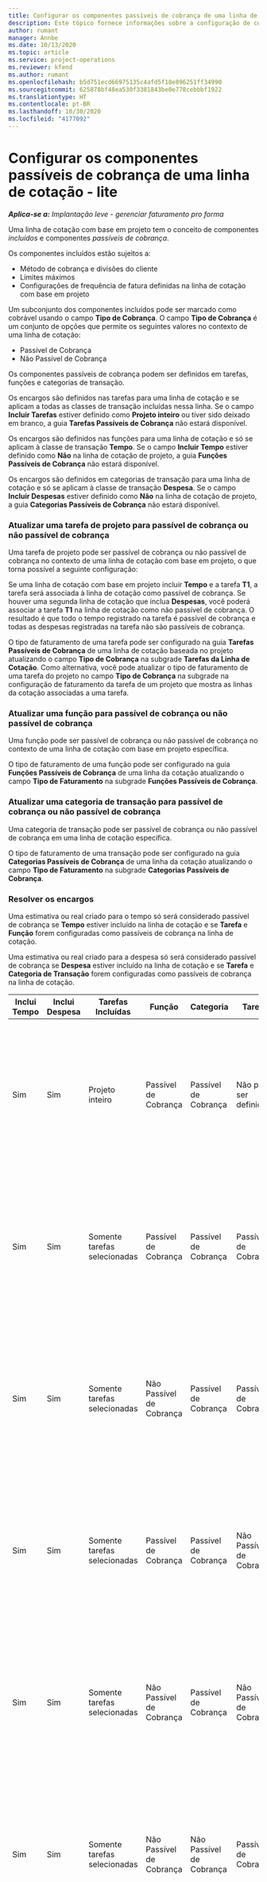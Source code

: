 ```yaml
---
title: Configurar os componentes passíveis de cobrança de uma linha de cotação - lite
description: Este tópico fornece informações sobre a configuração de componentes passíveis de cobrança e não passíveis de cobrança em uma linha de cotação com base em projeto.
author: rumant
manager: Annbe
ms.date: 10/13/2020
ms.topic: article
ms.service: project-operations
ms.reviewer: kfend
ms.author: rumant
ms.openlocfilehash: b5d751ecd66975135c4afd5f18e896251ff34990
ms.sourcegitcommit: 625878bf48ea530f3381843be0e778cebbbf1922
ms.translationtype: HT
ms.contentlocale: pt-BR
ms.lasthandoff: 10/30/2020
ms.locfileid: "4177092"
---
```

# <a name="configure-the-chargeable-components-of-a-quote-line---lite"></a>Configurar os componentes passíveis de cobrança de uma linha de cotação - lite

_**Aplica-se a:** Implantação leve - gerenciar faturamento pro forma_

Uma linha de cotação com base em projeto tem o conceito de componentes *incluídos* e componentes *passíveis de cobrança*.

Os componentes incluídos estão sujeitos a:

  - Método de cobrança e divisões do cliente
  - Limites máximos 
  - Configurações de frequência de fatura definidas na linha de cotação com base em projeto

Um subconjunto dos componentes incluídos pode ser marcado como cobrável usando o campo **Tipo de Cobrança**. O campo **Tipo de Cobrança** é um conjunto de opções que permite os seguintes valores no contexto de uma linha de cotação:

  - Passível de Cobrança
  - Não Passível de Cobrança

Os componentes passíveis de cobrança podem ser definidos em tarefas, funções e categorias de transação.

Os encargos são definidos nas tarefas para uma linha de cotação e se aplicam a todas as classes de transação incluídas nessa linha. Se o campo **Incluir Tarefas** estiver definido como **Projeto inteiro** ou tiver sido deixado em branco, a guia **Tarefas Passíveis de Cobrança** não estará disponível.

Os encargos são definidos nas funções para uma linha de cotação e só se aplicam à classe de transação **Tempo**. Se o campo **Incluir Tempo** estiver definido como **Não** na linha de cotação de projeto, a guia **Funções Passíveis de Cobrança** não estará disponível.

Os encargos são definidos em categorias de transação para uma linha de cotação e só se aplicam à classe de transação **Despesa**. Se o campo **Incluir Despesas** estiver definido como **Não** na linha de cotação de projeto, a guia **Categorias Passíveis de Cobrança** não estará disponível.

### <a name="update-a-project-task-to-be-chargeable-or-non-chargeable"></a>Atualizar uma tarefa de projeto para passível de cobrança ou não passível de cobrança

Uma tarefa de projeto pode ser passível de cobrança ou não passível de cobrança no contexto de uma linha de cotação com base em projeto, o que torna possível a seguinte configuração:

Se uma linha de cotação com base em projeto incluir **Tempo** e a tarefa **T1**, a tarefa será associada à linha de cotação como passível de cobrança. Se houver uma segunda linha de cotação que inclua **Despesas**, você poderá associar a tarefa **T1** na linha de cotação como não passível de cobrança. O resultado é que todo o tempo registrado na tarefa é passível de cobrança e todas as despesas registradas na tarefa não são passíveis de cobrança.

O tipo de faturamento de uma tarefa pode ser configurado na guia **Tarefas Passíveis de Cobrança** de uma linha de cotação baseada no projeto atualizando o campo **Tipo de Cobrança** na subgrade **Tarefas da Linha de Cotação**. Como alternativa, você pode atualizar o tipo de faturamento de uma tarefa do projeto no campo **Tipo de Cobrança** na subgrade na configuração de faturamento da tarefa de um projeto que mostra as linhas da cotação associadas a uma tarefa.

### <a name="update-a-role-to-be-chargeable-or-non-chargeable"></a>Atualizar uma função para passível de cobrança ou não passível de cobrança

Uma função pode ser passível de cobrança ou não passível de cobrança no contexto de uma linha de cotação com base em projeto específica.

O tipo de faturamento de uma função pode ser configurado na guia **Funções Passíveis de Cobrança** de uma linha da cotação atualizando o campo **Tipo de Faturamento** na subgrade **Funções Passíveis de Cobrança**.

### <a name="update-a-transaction-category-to-be-chargeable-or-non-chargeable"></a>Atualizar uma categoria de transação para passível de cobrança ou não passível de cobrança

Uma categoria de transação pode ser passível de cobrança ou não passível de cobrança em uma linha de cotação específica.

O tipo de faturamento de uma transação pode ser configurado na guia **Categorias Passíveis de Cobrança** de uma linha da cotação atualizando o campo **Tipo de Faturamento** na subgrade **Categorias Passíveis de Cobrança**.

### <a name="resolve-chargeability"></a>Resolver os encargos
Uma estimativa ou real criado para o tempo só será considerado passível de cobrança se **Tempo** estiver incluído na linha de cotação e se **Tarefa** e **Função** forem configuradas como passíveis de cobrança na linha de cotação.

Uma estimativa ou real criado para a despesa só será considerado passível de cobrança se **Despesa** estiver incluído na linha de cotação e se **Tarefa** e **Categoria de Transação** forem configuradas como passíveis de cobrança na linha de cotação.

| Inclui Tempo | Inclui Despesa | Tarefas Incluídas | Função | Categoria | Tarefa | Cobrança |
| --- | --- | --- | --- | --- | --- | --- |
| Sim | Sim | Projeto inteiro | Passível de Cobrança | Passível de Cobrança | Não pode ser definido | Cobrança em um tempo real: Passível de Cobrança </br>Tipo de cobrança em uma despesa real: Passível de Cobrança |
| Sim | Sim | Somente tarefas selecionadas | Passível de Cobrança | Passível de Cobrança | Passível de Cobrança | Cobrança em um tempo real: Passível de Cobrança</br>Tipo de cobrança em uma despesa real: Passível de Cobrança |
| Sim | Sim | Somente tarefas selecionadas | Não Passível de Cobrança | Passível de Cobrança | Passível de Cobrança | Cobrança em um tempo real: Não Passível de Cobrança</br>Tipo de cobrança em uma despesa real: Passível de Cobrança |
| Sim | Sim | Somente tarefas selecionadas | Passível de Cobrança | Passível de Cobrança | Não Passível de Cobrança | Cobrança em um tempo real: Não Passível de Cobrança</br> Tipo de cobrança em uma despesa real: Não Passível de Cobrança |
| Sim | Sim | Somente tarefas selecionadas | Não Passível de Cobrança | Passível de Cobrança | Não Passível de Cobrança | Cobrança em um tempo real: Não Passível de Cobrança</br> Tipo de cobrança em uma despesa real: Não Passível de Cobrança |
| Sim | Sim | Somente tarefas selecionadas | Não Passível de Cobrança | Não Passível de Cobrança | Passível de Cobrança | Cobrança em um tempo real: Não Passível de Cobrança</br> Tipo de cobrança em uma despesa real: Não Passível de Cobrança |
| No | Sim | Projeto inteiro | Não pode ser definido | Passível de Cobrança | Não pode ser definido | Cobrança em um tempo real: Não disponível </br>Tipo de cobrança em uma despesa real: Passível de Cobrança |
| No | Sim | Projeto inteiro | Não pode ser definido | Não Passível de Cobrança | Não pode ser definido | Cobrança em um tempo real: Não disponível </br>Tipo de cobrança em uma despesa real: Não Passível de Cobrança |
| Sim | No | Projeto inteiro | Passível de Cobrança | Não pode ser definido | Não pode ser definido | Cobrança em um tempo real: Passível de Cobrança</br>Tipo de cobrança em uma despesa real: Não disponível |
| Sim | No | Projeto inteiro | Não Passível de Cobrança | Não pode ser definido | Não pode ser definido | Cobrança em um tempo real: Não Passível de Cobrança </br>Tipo de cobrança em uma despesa real: Não disponível |
